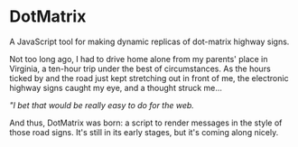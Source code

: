 # DotMatrix

A JavaScript tool for making dynamic replicas of dot-matrix highway signs.

Not too long ago, I had to drive home alone from my parents' place in Virginia, a ten-hour trip under the best of circumstances. As the hours ticked by and the road just kept stretching out in front of me, the electronic highway signs caught my eye, and a thought struck me...

_"I bet that would be really easy to do for the web._

And thus, DotMatrix was born: a script to render messages in the style of those road signs. It's still in its early stages, but it's coming along nicely.
